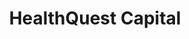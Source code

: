 ---
layout: firm_page
title: "HealthQuest Capital"
id: "healthquestcapital.com"
permalink: "/healthquestcapitalhealthquestcapital.com/"
website: "https://www.healthquestcapital.com"
offices: "Redwood City (United States), Austin (United States)"
investment_stages: "Series B, Series C, Series D, Series E"
portfolio_companies: "Royal Health Inc, TigerConnect, HistoSonics, hellocare, OrganOx, Nomad Health, Clearsense, Perspectum"
portfolio_link: "https://www.healthquestcapital.com/portfolio"
investment_markets: "Healthcare services, Healthcare IT, medical devices, diagnostics, pharma services"
founded_year: "2013"
description: "HealthQuest Capital is a growth equity and tactical opportunities firm focused on investing in commercial-stage healthcare companies."
linkedin: "https://www.linkedin.com/company/healthquest-capital/"
twitter: "https://x.com/HealthQuest_Cap/"
instagram: ""
team_page: "https://www.healthquestcapital.com/people"
investor_type: "Venture Capital"
crunchbase: "https://www.crunchbase.com/organization/heathquest-capital-2"
pitchbook: "https://pitchbook.com/profiles/investor/54383-77"

# SEO Optimization
meta_title: "HealthQuest Capital - VC Firm - projectstartups.com"
meta_description: "HealthQuest Capital, HealthQuest Capital is a growth equity and tactical opportunities firm focused on investing in commercial-stage healthcare companies...."
meta_keywords: "HealthQuest Capital, Healthcare services, Healthcare IT, medical devices, diagnostics, pharma services, VC firm, venture capital, startup investor, projectstartups.com"
canonical_url: "https://vc.projectstartups.com/healthquestcapitalhealthquestcapital.com/"
---